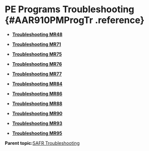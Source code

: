 # PE Programs Troubleshooting {#AAR910PMProgTr .reference}

-   **[Troubleshooting MR48](../html/PERZZMR48.md)**  

-   **[Troubleshooting MR71](../html/PERZZMR71.md)**  

-   **[Troubleshooting MR75](../html/PERZZMR75.md)**  

-   **[Troubleshooting MR76](../html/PERZZMR76.md)**  

-   **[Troubleshooting MR77](../html/PERZZMR77.md)**  

-   **[Troubleshooting MR84](../html/PERZZMR84.md)**  

-   **[Troubleshooting MR86](../html/PERZZMR86.md)**  

-   **[Troubleshooting MR88](../html/PERZZMR88.md)**  

-   **[Troubleshooting MR90](../html/PERZZMR90.md)**  

-   **[Troubleshooting MR93](../html/PERZZMR93.md)**  

-   **[Troubleshooting MR95](../html/PERZZMR95.md)**  


**Parent topic:**[SAFR Troubleshooting](../html/AAR900SAFRTr.md)

